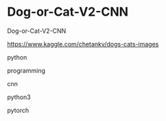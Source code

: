 # Dog-or-Cat-V2-CNN
Dog-or-Cat-V2-CNN

https://www.kaggle.com/chetankv/dogs-cats-images

python 

programming 

cnn 

python3 

pytorch
